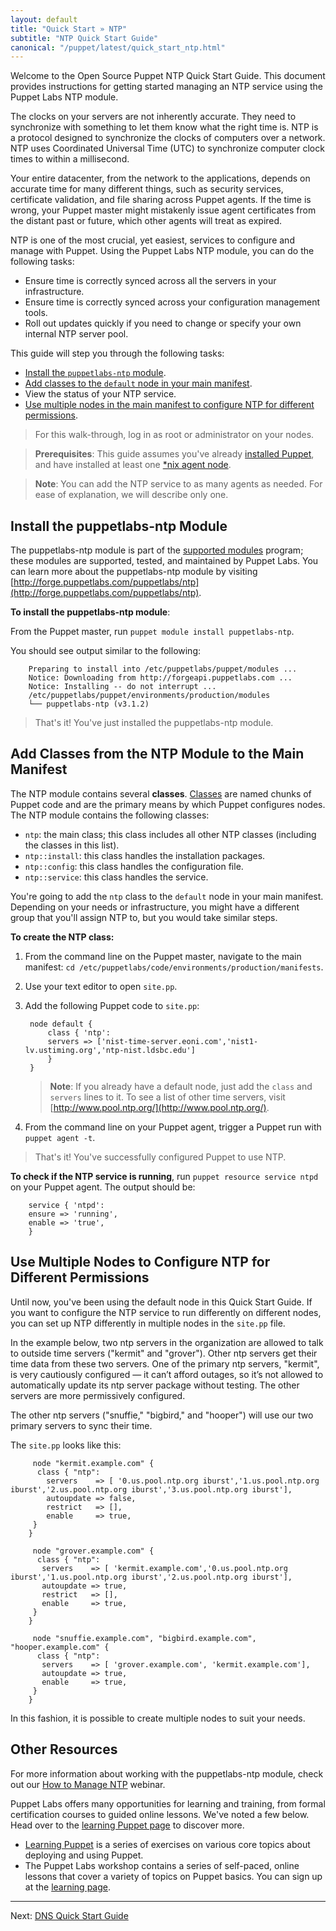 ```yaml
---
layout: default
title: "Quick Start » NTP"
subtitle: "NTP Quick Start Guide"
canonical: "/puppet/latest/quick_start_ntp.html"
---
```


[downloads]: http://info.puppetlabs.com/download-pe.html
[sys_req]: ./install_system_requirements.html
[agent_install]: ./install_agents.html
[install_overview]: ./install_basic.html

Welcome to the Open Source Puppet NTP Quick Start Guide. This document provides instructions for getting started managing an NTP service using the Puppet Labs NTP module.

The clocks on your servers are not inherently accurate. They need to synchronize with something to let them know what the right time is. NTP is a protocol designed to synchronize the clocks of computers over a network. NTP uses Coordinated Universal Time (UTC) to synchronize computer clock times to within a millisecond.

Your entire datacenter, from the network to the applications, depends on accurate time for many different things, such as security services, certificate validation, and file sharing across Puppet agents. If the time is wrong, your Puppet master might mistakenly issue agent certificates from the distant past or future, which other agents will treat as expired.

NTP is one of the most crucial, yet easiest, services to configure and manage with Puppet. Using the Puppet Labs NTP module, you can do the following tasks:

* Ensure time is correctly synced across all the servers in your infrastructure.
* Ensure time is correctly synced across your configuration management tools.
* Roll out updates quickly if you need to change or specify your own internal NTP server pool.

This guide will step you through the following tasks: 

* [Install the `puppetlabs-ntp` module](#install-the-puppetlabs-ntp-module).
* [Add classes to the `default` node in your main manifest](#use-the-main-manifest-to-add-classes-from-the-ntp-module).
* View the status of your NTP service.
* [Use multiple nodes in the main manifest to configure NTP for different permissions](#use-multiple-nodes-to-configure-ntp-for-different-permissions).

> For this walk-through, log in as root or administrator on your nodes.

> **Prerequisites**: This guide assumes you've already [installed Puppet](https://docs.puppetlabs.com/puppetserver/2.1/install_from_packages.html), and have installed at least one [*nix agent node](https://docs.puppetlabs.com/puppet/4.2/reference/install_linux.html).

>**Note**: You can add the NTP service to as many agents as needed. For ease of explanation, we will describe only one.

## Install the puppetlabs-ntp Module

The puppetlabs-ntp module is part of the [supported modules](http://forge.puppetlabs.com/supported) program; these modules are supported, tested, and maintained by Puppet Labs. You can learn more about the puppetlabs-ntp module by visiting [http://forge.puppetlabs.com/puppetlabs/ntp](http://forge.puppetlabs.com/puppetlabs/ntp).

**To install the puppetlabs-ntp module**:

From the Puppet master, run `puppet module install puppetlabs-ntp`.

You should see output similar to the following:

        Preparing to install into /etc/puppetlabs/puppet/modules ...
        Notice: Downloading from http://forgeapi.puppetlabs.com ...
        Notice: Installing -- do not interrupt ...
        /etc/puppetlabs/puppet/environments/production/modules
        └── puppetlabs-ntp (v3.1.2)

> That's it! You've just installed the puppetlabs-ntp module.

## Add Classes from the NTP Module to the Main Manifest


[classification_selector]: ./images/quick/classification_selector.png

The NTP module contains several **classes**. [Classes](../puppet/3/reference/lang_classes.html) are named chunks of Puppet code and are the primary means by which Puppet configures nodes. The NTP module contains the following classes:

* `ntp`: the main class; this class includes all other NTP classes (including the classes in this list).
* `ntp::install`: this class handles the installation packages.
* `ntp::config`: this class handles the configuration file.
* `ntp::service`: this class handles the service.

You're going to add the `ntp` class to the `default` node in your main manifest. Depending on your needs or infrastructure, you might have a different group that you'll assign NTP to, but you would take similar steps.

**To create the NTP class:**

1. From the command line on the Puppet master, navigate to the main manifest: `cd /etc/puppetlabs/code/environments/production/manifests`.
2. Use your text editor to open `site.pp`. 
3. Add the following Puppet code to `site.pp`:

        node default {        									 
     		class { 'ntp':       									 
    		servers => ['nist-time-server.eoni.com','nist1-lv.ustiming.org','ntp-nist.ldsbc.edu']
    	    }						
		}

	>**Note**: If you already have a default node, just add the `class` and `servers` lines to it.
	> To see a list of other time servers, visit [http://www.pool.ntp.org/](http://www.pool.ntp.org/).

4. From the command line on your Puppet agent, trigger a Puppet run with `puppet agent -t`.

> That's it! You've successfully configured Puppet to use NTP.

**To check if the NTP service is running**, run `puppet resource service ntpd` on your Puppet agent. The output should be:

        service { 'ntpd':
  		ensure => 'running',
 		enable => 'true',
		}

## Use Multiple Nodes to Configure NTP for Different Permissions

Until now, you've been using the default node in this Quick Start Guide. If you want to configure the NTP service to run differently on different nodes, you can set up NTP differently in multiple nodes in the `site.pp` file.

In the example below, two ntp servers in the organization are allowed to talk to outside time servers ("kermit" and "grover"). Other ntp servers get their time data from these two servers. One of the primary ntp servers, "kermit", is very cautiously configured — it can’t afford outages, so it’s not allowed to automatically update its ntp server package without testing. The other servers are more permissively configured.

The other ntp servers ("snuffie," "bigbird," and "hooper") will use our two primary servers to sync their time.

The `site.pp` looks like this:

		 node "kermit.example.com" {
		  class { "ntp":
		    servers    => [ '0.us.pool.ntp.org iburst','1.us.pool.ntp.org iburst','2.us.pool.ntp.org iburst','3.us.pool.ntp.org iburst'],
		    autoupdate => false,
			restrict   => [],
			enable     => true,
	     }
	    }

	     node "grover.example.com" {
	      class { "ntp":
		   servers    => [ 'kermit.example.com','0.us.pool.ntp.org iburst','1.us.pool.ntp.org iburst','2.us.pool.ntp.org iburst'],
		   autoupdate => true,
		   restrict   => [],
		   enable     => true,
	     }
	    }

	     node "snuffie.example.com", "bigbird.example.com", "hooper.example.com" {
	      class { "ntp":
		   servers    => [ 'grover.example.com', 'kermit.example.com'],
		   autoupdate => true,
		   enable     => true,
	     }
	    }
	   
In this fashion, it is possible to create multiple nodes to suit your needs.

## Other Resources

For more information about working with the puppetlabs-ntp module, check out our [How to Manage NTP](http://puppetlabs.com/webinars/how-manage-ntp) webinar.

Puppet Labs offers many opportunities for learning and training, from formal certification courses to guided online lessons. We've noted a few below. Head over to the [learning Puppet page](https://puppetlabs.com/learn) to discover more.

* [Learning Puppet](http://docs.puppetlabs.com/learning/) is a series of exercises on various core topics about deploying and using Puppet.
* The Puppet Labs workshop contains a series of self-paced, online lessons that cover a variety of topics on Puppet basics. You can sign up at the [learning page](https://puppetlabs.com/learn).

----------

Next: [DNS Quick Start Guide](./quick_start_dns.html)

